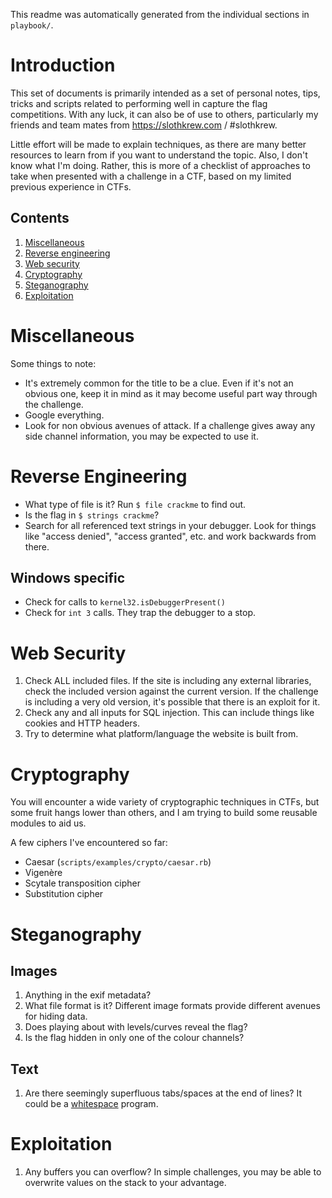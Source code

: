 This readme was automatically generated from the individual sections in `playbook/`.

# Introduction

This set of documents is primarily intended as a set of personal notes, tips, tricks and scripts related to performing well in capture the flag competitions. With any luck, it can also be of use to others, particularly my friends and team mates from https://slothkrew.com / #slothkrew.

Little effort will be made to explain techniques, as there are many better resources to learn from if you want to understand the topic. Also, I don't know what I'm doing. Rather, this is more of a checklist of approaches to take when presented with a challenge in a CTF, based on my limited previous experience in CTFs.

## Contents

 1. [Miscellaneous](#miscellaneous)
 1. [Reverse engineering](#reverse-engineering)
 1. [Web security](#web-security)
 1. [Cryptography](#cryptography)
 1. [Steganography](#steganography)
 1. [Exploitation](#exploitation)

# Miscellaneous

Some things to note:

 * It's extremely common for the title to be a clue. Even if it's not an obvious one, keep it in mind as it may become useful part way through the challenge.
 * Google everything.
 * Look for non obvious avenues of attack. If a challenge gives away any side channel information, you may be expected to use it.

# Reverse Engineering

 * What type of file is it? Run `$ file crackme` to find out.
 * Is the flag in `$ strings crackme`?
 * Search for all referenced text strings in your debugger. Look for things like "access denied", "access granted", etc. and work backwards from there.

## Windows specific

 * Check for calls to `kernel32.isDebuggerPresent()`
 * Check for `int 3` calls. They trap the debugger to a stop.

# Web Security

 1. Check ALL included files. If the site is including any external libraries, check the included version against the current version. If the challenge is including a very old version, it's possible that there is an exploit for it.
 1. Check any and all inputs for SQL injection. This can include things like cookies and HTTP headers.
 1. Try to determine what platform/language the website is built from.

# Cryptography

You will encounter a wide variety of cryptographic techniques in CTFs, but some fruit hangs lower than others, and I am trying to build some reusable modules to aid us.

A few ciphers I've encountered so far:

 * Caesar (`scripts/examples/crypto/caesar.rb`)
 * Vigenère
 * Scytale transposition cipher
 * Substitution cipher

# Steganography

## Images

 1. Anything in the exif metadata?
 1. What file format is it? Different image formats provide different avenues for hiding data.
 1. Does playing about with levels/curves reveal the flag?
 1. Is the flag hidden in only one of the colour channels?

## Text

 1. Are there seemingly superfluous tabs/spaces at the end of lines? It could be a [whitespace](http://en.wikipedia.org/wiki/Whitespace_%28programming_language%29) program.

# Exploitation

 1. Any buffers you can overflow? In simple challenges, you may be able to overwrite values on the stack to your advantage.

